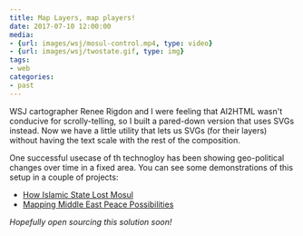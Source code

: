 ```yaml
---
title: Map Layers, map players!
date: 2017-07-10 12:00:00
media:
- {url: images/wsj/mosul-control.mp4, type: video}
- {url: images/wsj/twostate.gif, type: img}
tags:
- web
categories:
- past
---
```


WSJ cartographer Renee Rigdon and I were feeling that AI2HTML wasn't conducive for scrolly-telling, so I built a pared-down version that uses SVGs instead. Now we have a little utility that lets us SVGs (for their layers) without having the text scale with the rest of the composition. 

One successful usecase of th technogloy has been showing geo-political changes over time in a fixed area. You can see some demonstrations of this setup in a couple of projects:

- [How Islamic State Lost Mosul](https://www.wsj.com/graphics/how-islamic-state-lost-mosul/)
- [Mapping Middle East Peace Possibilities](http://www.wsj.com/graphics/twostate/)

*Hopefully open sourcing this solution soon!*